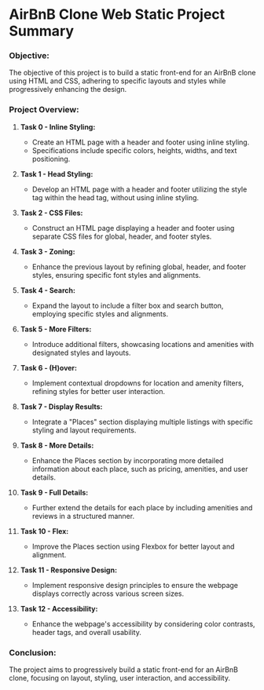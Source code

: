 
# AirBnB Clone Web Static Project Summary

### Objective:
The objective of this project is to build a static front-end for an AirBnB clone using HTML and CSS, adhering to specific layouts and styles while progressively enhancing the design.

### Project Overview:
1. **Task 0 - Inline Styling:**
   - Create an HTML page with a header and footer using inline styling.
   - Specifications include specific colors, heights, widths, and text positioning.

2. **Task 1 - Head Styling:**
   - Develop an HTML page with a header and footer utilizing the style tag within the head tag, without using inline styling.

3. **Task 2 - CSS Files:**
   - Construct an HTML page displaying a header and footer using separate CSS files for global, header, and footer styles.

4. **Task 3 - Zoning:**
   - Enhance the previous layout by refining global, header, and footer styles, ensuring specific font styles and alignments.

5. **Task 4 - Search:**
   - Expand the layout to include a filter box and search button, employing specific styles and alignments.

6. **Task 5 - More Filters:**
   - Introduce additional filters, showcasing locations and amenities with designated styles and layouts.

7. **Task 6 - (H)over:**
   - Implement contextual dropdowns for location and amenity filters, refining styles for better user interaction.

8. **Task 7 - Display Results:**
   - Integrate a "Places" section displaying multiple listings with specific styling and layout requirements.

9. **Task 8 - More Details:**
   - Enhance the Places section by incorporating more detailed information about each place, such as pricing, amenities, and user details.

10. **Task 9 - Full Details:**
    - Further extend the details for each place by including amenities and reviews in a structured manner.

11. **Task 10 - Flex:**
    - Improve the Places section using Flexbox for better layout and alignment.

12. **Task 11 - Responsive Design:**
    - Implement responsive design principles to ensure the webpage displays correctly across various screen sizes.

13. **Task 12 - Accessibility:**
    - Enhance the webpage's accessibility by considering color contrasts, header tags, and overall usability.

### Conclusion:
The project aims to progressively build a static front-end for an AirBnB clone, focusing on layout, styling, user interaction, and accessibility.
